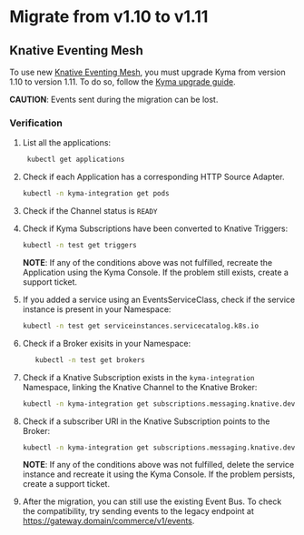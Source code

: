 # Migrate from v1.10 to v1.11

## Knative Eventing Mesh 

To use new [Knative Eventing Mesh](https://kyma-project.io/docs/master/components/knative-eventing-mesh/#overview-overview), you must upgrade Kyma from version 1.10 to version 1.11. To do so, follow the [Kyma upgrade guide](https://kyma-project.io/docs/#installation-upgrade-kyma). 

**CAUTION**: Events sent during the migration can be lost.
    
### Verification

1. List all the applications:

    ```bash
     kubectl get applications 
    ```  
2. Check if each Application has a corresponding HTTP Source Adapter. 

    ```bash
    kubectl -n kyma-integration get pods 
    ```
3. Check if the Channel status is `READY`

4. Check if Kyma Subscriptions have been converted to Knative Triggers:

    ```bash
    kubectl -n test get triggers 
    ``` 
    **NOTE**: If any of the conditions above was not fulfilled, recreate the Application using the Kyma Console. If the           problem still exists, create a support ticket.

5. If you added a service using an EventsServiceClass, check if the service instance is present in your Namespace:
    
    ```bash
    kubectl -n test get serviceinstances.servicecatalog.k8s.io 
    ```
  
6. Check if a Broker exisits in your Namespace:
    
    ```bash
       kubectl -n test get brokers
    ```
    
7. Check if a Knative Subscription exists in the `kyma-integration` Namespace, linking the Knative Channel to the Knative        Broker: 

    ```bash
    kubectl -n kyma-integration get subscriptions.messaging.knative.dev 
    ```
8. Check if a subscriber URI in the Knative Subscription points to the Broker:

    ```bash
    kubectl -n kyma-integration get subscriptions.messaging.knative.dev brokersub-skqcq -o jsonpath='{ .spec.subscriber.uri }' 
    ```
    **NOTE**: If any of the conditions above was not fulfilled, delete the service instance and recreate it using the Kyma  Console. If the problem persists, create a support ticket.
    
9. After the migration, you can still use the existing Event Bus. To check the compatibility, try sending events to the legacy endpoint at https://gateway.domain/commerce/v1/events. 
